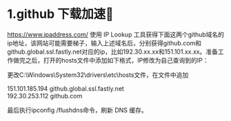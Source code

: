 # 1.github 下载加速:rocket:
https://www.ipaddress.com/ 使用 IP Lookup 工具获得下面这两个github域名的ip地址，该网站可能需要梯子，输入上述域名后，分别获得github.com和github.global.ssl.fastly.net对应的ip，比如192.30.xx.xx和151.101.xx.xx。准备工作做完之后，打开的hosts文件中添加如下格式，IP修改为自己查询到的IP：

更改C:\Windows\System32\drivers\etc\hosts文件，在文件中追加 

151.101.185.194 github.global.ssl.fastly.net  
192.30.253.112 github.com

最后执行ipconfig /flushdns命令，刷新 DNS 缓存。
